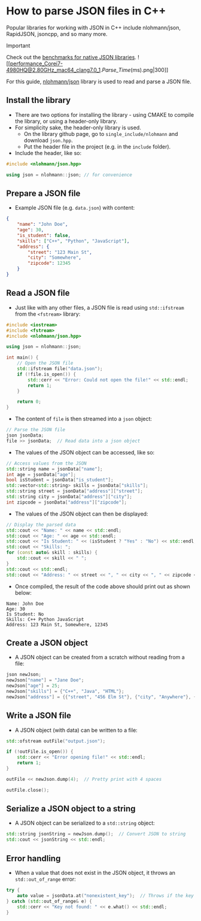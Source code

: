 # How to parse JSON files in C++
Popular libraries for working with JSON in C++ include nlohmann/json, RapidJSON, jsoncpp, and so many more.

>[!important]
>Check out the [benchmarks for native JSON libraries](https://github.com/miloyip/nativejson-benchmark).
>![[performance_Corei7-4980HQ@2.80GHz_mac64_clang7.0_1._Parse_Time_(ms).png|300]]

For this guide, [nlohmann/json](https://github.com/nlohmann/json) library is used to read and parse a JSON file.

## Install the library
- There are two options for installing the library - using CMAKE to compile the library, or using a header-only library.
- For simplicity sake, the header-only library is used.
	- On the library github page, go to `single_include/nlohmann` and download `json.hpp`.
	- Put the header file in the project (e.g. in the `include` folder).
- Include the header, like so:

```C++
#include <nlohmann/json.hpp>

using json = nlohmann::json; // for convenience
```

## Prepare a JSON file
- Example JSON file (e.g. `data.json`) with content:

```json
{
    "name": "John Doe",
    "age": 30,
    "is_student": false,
    "skills": ["C++", "Python", "JavaScript"],
    "address": {
        "street": "123 Main St",
        "city": "Somewhere",
        "zipcode": 12345
    }
}
```

## Read a JSON file
- Just like with any other files, a JSON file is read using `std::ifstream` from the `<fstream>` library:

```C++
#include <iostream>
#include <fstream>
#include <nlohmann/json.hpp>

using json = nlohmann::json;

int main() {
    // Open the JSON file
    std::ifstream file("data.json");
    if (!file.is_open()) {
        std::cerr << "Error: Could not open the file!" << std::endl;
        return 1;
    }

	return 0;
}
```

- The content of `file` is then streamed into a `json` object:

```C++
// Parse the JSON file
json jsonData;
file >> jsonData;  // Read data into a json object
```

- The values of the JSON object can be accessed, like so:

```C++
// Access values from the JSON
std::string name = jsonData["name"];
int age = jsonData["age"];
bool isStudent = jsonData["is_student"];
std::vector<std::string> skills = jsonData["skills"];
std::string street = jsonData["address"]["street"];
std::string city = jsonData["address"]["city"];
int zipcode = jsonData["address"]["zipcode"];
```

- The values of the JSON object can then be displayed:

```C++
// Display the parsed data
std::cout << "Name: " << name << std::endl;
std::cout << "Age: " << age << std::endl;
std::cout << "Is Student: " << (isStudent ? "Yes" : "No") << std::endl;
std::cout << "Skills: ";
for (const auto& skill : skills) {
	std::cout << skill << " ";
}
std::cout << std::endl;
std::cout << "Address: " << street << ", " << city << ", " << zipcode << std::endl;
```

- Once compiled, the result of the code above should print out as shown below:

```console
Name: John Doe
Age: 30
Is Student: No
Skills: C++ Python JavaScript 
Address: 123 Main St, Somewhere, 12345
```

## Create a JSON object
- A JSON object can be created from a scratch without reading from a file:

```C++
json newJson;
newJson["name"] = "Jane Doe";
newJson["age"] = 25;
newJson["skills"] = {"C++", "Java", "HTML"};
newJson["address"] = {{"street", "456 Elm St"}, {"city", "Anywhere"}, {"zipcode", 67890}};
```

## Write a JSON file
- A JSON object (with data) can be written to a file:

```C++
std::ofstream outFile("output.json");

if (!outFile.is_open()) {
	std::cerr << "Error opening file!" << std::endl;
	return 1;
}

outFile << newJson.dump(4);  // Pretty print with 4 spaces

outFile.close();
```

## Serialize a JSON object to a string
- A JSON object can be serialized to a `std::string` object:

```C++
std::string jsonString = newJson.dump();  // Convert JSON to string
std::cout << jsonString << std::endl;
```

## Error handling
- When a value that does not exist in the JSON object, it throws an `std::out_of_range` error:

```C++
try {
    auto value = jsonData.at("nonexistent_key");  // Throws if the key doesn't exist
} catch (std::out_of_range& e) {
    std::cerr << "Key not found: " << e.what() << std::endl;
}
```

